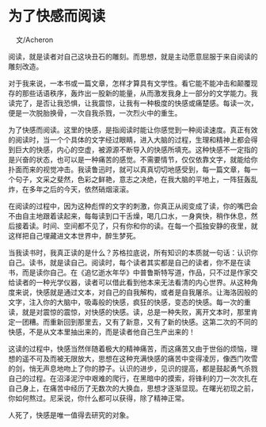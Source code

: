 # 为了快感而阅读

    文/Acheron

阅读，就是读者对自己这块丑石的雕刻。而思想，就是主动愿意屈服于来自阅读的雕刻改造。

对于我来说，一本书或一篇文章，怎样才算具有文学性。看它能不能冲击和颠覆现存的那些话语秩序，轰炸出一股新的能量，从而激发我身上一部分的文学能力。我读完了，是否让我恐惧，让我震惊，让我有一种极度的快感或痛楚感。每读一次，便是一次脱胎换骨，一次自我杀戮，一次烈火中的重生。

为了快感而阅读。这里的快感，是指阅读时能让你感觉到一种阅读速度。真正有效的阅读时，当一个个具体的文字经过眼睛，进入大脑的过程，生理和精神上都会得到巨大的快感，内心的空虚，被源源不断导入的快感所填充。这种快感不一定指的是兴奋的状态，也可以是一种痛苦的感觉。不需要情节，仅仅依靠文字，就能给你扑面而来的视觉冲击。我读鲁迅时，就可以真真切切地感受到，每一篇文章，每一个句子，文采之斐然，色彩之鲜艳，意志之决绝，在我大脑的平地上，一阵狂轰乱炸，在多年之后的今天，依然硝烟滚滚。

在阅读的过程中，因为这种彪悍的文字的刺激，你真正从阅变成了读，你的嘴巴会不由自主地跟着读起来，每每读到口干舌燥，喝几口水，一身爽快，稍作休息，然后接着读。时间、空间都不见了，只有你和你的读。在每一个孤独安静的夜里，就这样把自己埋藏进文本世界中，醉生梦死。

当我读书时，我真正读的是什么？苏格拉底说，所有知识的本质就一句话：认识你自己。读书，就是读自己。阅读时，每个读者其实都是自己的读者，你不是在读书，而是读你自己。在《追忆逝水年华》中普鲁斯特写道，作品，只不过是作家交给读者的一种光学仪器，读者可以借此看到他本来无法看清的内心世界。从这种角度来说，快感就是通过文本，对自己的自我解构，或者是自我屠杀。让海洛因般的文字，注入你的大脑中，吸毒般的快感，疯狂的快感，变态的快感。每一次的重读，就是对震惊的震惊，对快感的快感。读，总是一种失败，离开文本时，那里肯定一团糟。而重新回到那里去，又有了新意，又有了新的快感。这第二次的不同的快感，不是从文本里抽出来的，而是读者他自己生产出来的！

这读的过程中，快感当然伴随着极大的精神痛苦，而这痛苦又由于世俗的烦恼，理想的遥不可及而被无限放大，思想在这种充满快感的痛苦中变得凌厉，像西门吹雪的剑，悄无声息地吻上了你的脖子。认识的进步，见识的提高，都是鼓起勇气杀戮自己的过程。在沼泽泥泞中艰难的爬行，在黑暗中的摸索，将锋利的刀一次次扎在自己身上，在痛苦中经历了无数次的大换血，思想才逐渐显现。在曙光初现之前，你如何熬过。尼采说，你什么都可以获得，除了精神正常。

人死了，快感是唯一值得去研究的对象。